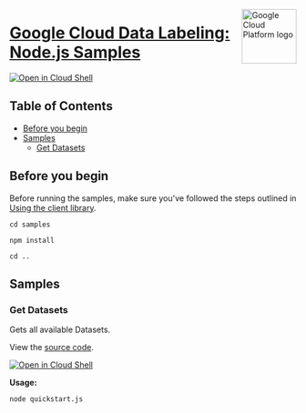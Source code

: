 [//]: # "This README.md file is auto-generated, all changes to this file will be lost."
[//]: # "To regenerate it, use `python -m synthtool`."
<img src="https://avatars2.githubusercontent.com/u/2810941?v=3&s=96" alt="Google Cloud Platform logo" title="Google Cloud Platform" align="right" height="96" width="96"/>

# [Google Cloud Data Labeling: Node.js Samples](https://github.com/googleapis/nodejs-datalabeling)

[![Open in Cloud Shell][shell_img]][shell_link]



## Table of Contents

* [Before you begin](#before-you-begin)
* [Samples](#samples)
  * [Get Datasets](#get-datasets)

## Before you begin

Before running the samples, make sure you've followed the steps outlined in
[Using the client library](https://github.com/googleapis/nodejs-datalabeling#using-the-client-library).

`cd samples`

`npm install`

`cd ..`

## Samples



### Get Datasets

Gets all available Datasets.

View the [source code](https://github.com/googleapis/nodejs-datalabeling/blob/master/samples/quickstart.js).

[![Open in Cloud Shell][shell_img]](https://console.cloud.google.com/cloudshell/open?git_repo=https://github.com/googleapis/nodejs-datalabeling&page=editor&open_in_editor=samples/quickstart.js,samples/README.md)

__Usage:__


`node quickstart.js`






[shell_img]: https://gstatic.com/cloudssh/images/open-btn.png
[shell_link]: https://console.cloud.google.com/cloudshell/open?git_repo=https://github.com/googleapis/nodejs-datalabeling&page=editor&open_in_editor=samples/README.md
[product-docs]: https://cloud.google.com/data-labeling/docs/
